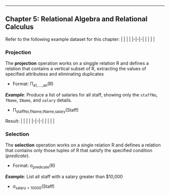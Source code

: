 
---

## Chapter 5: Relational Algebra and Relational Calculus

Refer to the following example dataset for this chapter:
| | | |
|-|-|-|
| | | |


### Projection
The **projection** operation works on a singgle relation R and defines a relation that contains a vertical subset of R, extracting the values of specified attributess and eliminating duplicates
- Format: Π<sub>a1,....,an</sub>(R)

***Example***: Produce a list of salaries for all staff, showing only the `staffNo`, `fName`, `IName`, and `salary` details.
- Π<sub>staffNo,fName,IName,salary</sub>(Staff)

Result:
| | | |
|-|-|-|
| | | |

### Selection
The **selection** operation works on a single relation R and defines a relation that contains only those tuples of R that satisfy the specified condition (*predicate*).
- Format: σ<sub>predicate</sub>(R)

***Example***: List all staff with a salary greater than $10,000
- σ<sub>salary > 10000</sub>(Staff)
